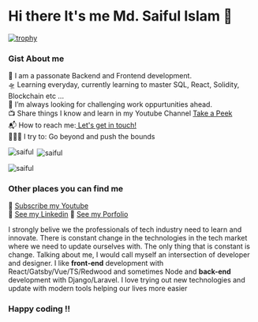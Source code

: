 # Hi there It's me Md. Saiful Islam 👋

[![trophy](https://github-profile-trophy.vercel.app/?username=saifuljnu&row=1&theme=algolia)](https://github.com/ryo-ma/github-profile-trophy)

### Gist About me
🎤 I am a passonate Backend and Frontend development.<br>
🛸 Learning everyday, currently learning to master SQL, React, Solidity, Blockchain etc ...<br>
🌋 I’m always looking for challenging work oppurtunities ahead. <br>
📺 Share things I know and learn in my Youtube Channel [Take a Peek](https://www.youtube.com/channel/UCSy3zROQsaLCKBn7TNZEeZw)<br>
📬 How to reach me:<a href="mailto:saiful.cse98@gmail.com"> Let's get in touch! </a><br>
🧗🏾‍♀️ I try to: Go beyond and push the bounds

<p><img align="left" src="https://github-readme-stats.vercel.app/api/top-langs?username=saifuljnu&show_icons=true&locale=en&layout=compact" alt="saiful" /></p>
<p>&nbsp;<img align="center" src="https://github-readme-stats.vercel.app/api?username=saifuljnu&show_icons=true&locale=en" alt="saiful" /></p>
<p><img align="center" src="https://github-readme-streak-stats.herokuapp.com/?user=saifuljnu&" alt="saiful" /></p>


### Other places you can find me
🎥 [Subscribe my Youtube](https://www.youtube.com/channel/UCSy3zROQsaLCKBn7TNZEeZw)<br>
🐣 [See my Linkedin](https://www.linkedin.com/in/md-saiful-islam-45290513b/)
🐣 [See my Porfolio](https://sleepy-varahamihira-b95cbd.netlify.app)

I strongly belive we the professionals of tech industry need to learn and innovate. There is constant change in the technologies in the tech market where we need to update ourselves with. The only thing that is constant is change. Talking about me, I would call myself an intersection of developer and designer. I like **front-end** development with React/Gatsby/Vue/TS/Redwood and sometimes Node and **back-end** development with Django/Laravel. I love trying out new technologies and update with modern tools helping our lives more easier
### Happy coding !!
